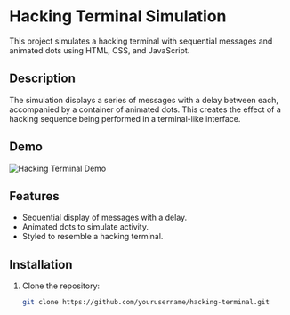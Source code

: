 # Hacking Terminal Simulation

This project simulates a hacking terminal with sequential messages and animated dots using HTML, CSS, and JavaScript.

## Description

The simulation displays a series of messages with a delay between each, accompanied by a container of animated dots. This creates the effect of a hacking sequence being performed in a terminal-like interface.

## Demo

![Hacking Terminal Demo](./assets/demo.gif)

## Features

- Sequential display of messages with a delay.
- Animated dots to simulate activity.
- Styled to resemble a hacking terminal.

## Installation

1. Clone the repository:
   ```bash
   git clone https://github.com/yourusername/hacking-terminal.git
